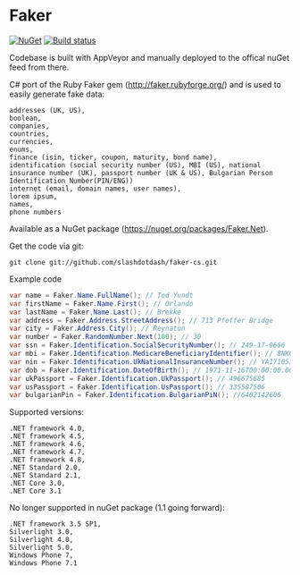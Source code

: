 # Faker

[![NuGet](https://img.shields.io/nuget/v/faker.net.svg)](https://www.nuget.org/packages/faker.net)
[![Build status](https://ci.appveyor.com/api/projects/status/uy628dn0tfl0triy?svg=true)](https://ci.appveyor.com/project/oriches/faker-cs)

Codebase is built with AppVeyor and manually deployed to the offical nuGet feed from there.

C# port of the Ruby Faker gem (http://faker.rubyforge.org/) and is used to easily generate fake data:

	addresses (UK, US),
	boolean,
	companies,
	countries,
	currencies,
	enums,
	finance (isin, ticker, coupon, maturity, bond name),
	identification (social security number (US), MBI (US), national insurance number (UK), passport number (UK & US), Bulgarian Person Identification Number(PIN/ENG))
	internet (email, domain names, user names),
	lorem ipsum,
	names,
	phone numbers

Available as a NuGet package (https://nuget.org/packages/Faker.Net).

Get the code via git:

    git clone git://github.com/slashdotdash/faker-cs.git

Example code 
```csharp
var name = Faker.Name.FullName(); // Tod Yundt
var firstName = Faker.Name.First(); // Orlando
var lastName = Faker.Name.Last(); // Brekke
var address = Faker.Address.StreetAddress(); // 713 Pfeffer Bridge
var city = Faker.Address.City(); // Reynaton
var number = Faker.RandomNumber.Next(100); // 30
var ssn = Faker.Identification.SocialSecurityNumber(); // 249-17-9666
var mbi = Faker.Identification.MedicareBeneficiaryIdentifier(); // 8NK0Q74KT53
var nin = Faker.Identification.UkNationalInsuranceNumber(); // YA171053Y
var dob = Faker.Identification.DateOfBirth(); // 1971-11-16T00:00:00.0000000Z
var ukPassport = Faker.Identification.UkPassport(); // 496675685
var usPassport = Faker.Identification.UsPassport(); // 335587506
var bulgarianPin = Faker.Identification.BulgarianPiN(); //6402142606

```

Supported versions:

	.NET framework 4.0,
	.NET framework 4.5,
	.NET framework 4.6,
	.NET framework 4.7,
	.NET framework 4.8,
	.NET Standard 2.0,
	.NET Standard 2.1,
	.NET Core 3.0,
	.NET Core 3.1

No longer supported in nuGet package (1.1 going forward):

	.NET framework 3.5 SP1,
	Silverlight 3.0,
	Silverlight 4.0,
	Silverlight 5.0,
	Windows Phone 7,
	Windows Phone 7.1
